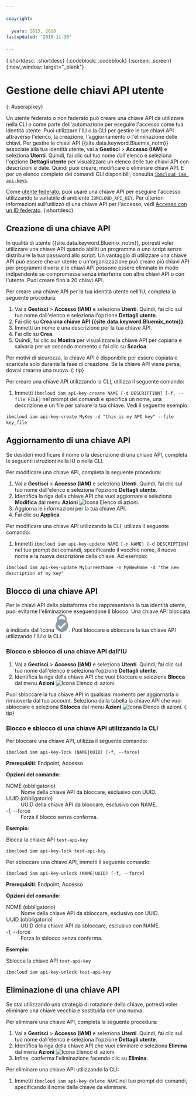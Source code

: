 ```yaml
---

copyright:

  years: 2015, 2018
lastupdated: "2018-11-30"

---
```


{:shortdesc: .shortdesc}
{:codeblock: .codeblock}
{:screen: .screen}
{:new_window: target="_blank"}

# Gestione delle chiavi API utente
{: #userapikey}

Un utente federato o non federato può creare una chiave API da utilizzare nella CLI o come parte dell'automazione per eseguire l'accesso come tua identità utente. Puoi utilizzare l'IU o la CLI per gestire le tue chiavi API attraverso l'elenco, la creazione, l'aggiornamento o l'eliminazione delle chiavi. Per gestire le chiavi API {{site.data.keyword.Bluemix_notm}} associate alla tua identità utente, vai a **Gestisci** &gt; **Accesso (IAM)** e seleziona **Utenti**. Quindi, fai clic sul tuo nome dall'elenco e seleziona l'opzione **Dettagli utente** per visualizzare un elenco delle tue chiavi API con descrizioni e date. Quindi puoi creare, modificare o eliminare chiavi API. E per un elenco completo dei comandi CLI disponibili, consulta [`ibmcloud iam api-keys`](/docs/cli/reference/ibmcloud/cli_api_policy.html#ibmcloud_iam_api_keys).

Come [utente federato](/docs/account/adminpublic.html#federatedid), puoi usare una chiave API per eseguire l'accesso utilizzando la variabile di ambiente `IBMCLOUD_API_KEY`. Per ulteriori informazioni sull'utilizzo di una chiave API per l'accesso, vedi [Accesso con un ID federato](/docs/cli/login_federated_id.html#federated_id).
{:shortdesc}

## Creazione di una chiave API

In qualità di utente {{site.data.keyword.Bluemix_notm}}, potresti voler utilizzare una chiave API quando abiliti un programma o uno script senza distribuire la tua password allo script. Un vantaggio di utilizzare una chiave API può essere che un utente o un'organizzazione può creare più chiavi API per programmi diversi e le chiavi API possono essere eliminate in modo indipendente se compromesse senza interferire con altre chiavi API o con l'utente. Puoi creare fino a 20 chiavi API.

Per creare una chiave API per la tua identità utente nell'IU, completa la seguente procedura:

1. Vai a **Gestisci** &gt; **Accesso (IAM)** e seleziona **Utenti**. Quindi, fai clic sul tuo nome dall'elenco e seleziona l'opzione **Dettagli utente**.
2. Fai clic su **Crea una chiave API {{site.data.keyword.Bluemix_notm}}**.
3. Immetti un nome e una descrizione per la tua chiave API.
4. Fai clic su **Crea**.
5. Quindi, fai clic su **Mostra** per visualizzare la chiave API per copiarla e salvarla per un secondo momento o fai clic su **Scarica**.

Per motivi di sicurezza, la chiave API è disponibile per essere copiata o scaricata solo durante la fase di creazione. Se la chiave API viene persa, dovrai crearne una nuova.
{: tip}

Per creare una chiave API utilizzando la CLI, utilizza il seguente comando:

1. Immetti `ibmcloud iam api-key-create NAME [-d DESCRIPTION] [-f, --file FILE]` nel prompt dei comandi e specifica un nome, una descrizione e un file per salvare la tua chiave. Vedi il seguente esempio:

```
ibmcloud iam api-key-create MyKey -d "this is my API key" --file key_file
```


## Aggiornamento di una chiave API

Se desideri modificare il nome o la descrizione di una chiave API, completa le seguenti istruzioni nella IU o nella CLI.

Per modificare una chiave API, completa la seguente procedura:

1. Vai a **Gestisci** &gt; **Accesso (IAM)** e seleziona **Utenti**. Quindi, fai clic sul tuo nome dall'elenco e seleziona l'opzione **Dettagli utente**.
2. Identifica la riga della chiave API che vuoi aggiornare e seleziona **Modifica** dal menu **Azioni** ![Icona Elenco di azioni](../icons/action-menu-icon.svg).
3. Aggiorna le informazioni per la tua chiave API.
4. Fai clic su **Applica**.

Per modificare una chiave API utilizzando la CLI, utilizza il seguente comando:

1. Immetti `ibmcloud iam api-key-update NAME [-n NAME] [-d DESCRIPTION]` nel tuo prompt dei comandi, specificando il vecchio nome, il nuovo nome e la nuova descrizione della chiave. Ad esempio:

```
ibmcloud iam api-key-update MyCurrentName -n MyNewName -d "the new description of my key"
```

## Blocco di una chiave API

Per le chiavi API della piattaforma che rappresentano la tua identità utente, puoi evitarne l'eliminazione eseguendone il blocco. Una chiave API bloccata è indicata dall'icona ![Icona di bloccato](images/locked.svg "Bloccato"). Puoi bloccare e sbloccare la tua chiave API utilizzando l'IU o la CLI.

### Blocco e sblocco di una chiave API dall'IU

1. Vai a **Gestisci** &gt; **Accesso (IAM)** e seleziona **Utenti**. Quindi, fai clic sul tuo nome dall'elenco e seleziona l'opzione **Dettagli utente**.
2. Identifica la riga della chiave API che vuoi bloccare e seleziona **Blocca** dal menu **Azioni** ![Icona Elenco di azioni](../icons/action-menu-icon.svg).

Puoi sbloccare la tua chiave API in qualsiasi momento per aggiornarla o rimuoverla dal tuo account. Seleziona dalla tabella la chiave API che vuoi sbloccare e seleziona **Sblocca** dal menu **Azioni** ![Icona Elenco di azioni](../icons/action-menu-icon.svg).
{: tip}

### Blocco e sblocco di una chiave API utilizzando la CLI

Per bloccare una chiave API, utilizza il seguente comando:

```
ibmcloud iam api-key-lock (NAME|UUID) [-f, --force]
```

<strong>Prerequisiti</strong>:  Endpoint, Accesso

<strong>Opzioni del comando</strong>:
<dl>
<dt>NOME (obbligatorio)</dt>
<dd>Nome della chiave API da bloccare, esclusivo con UUID.</dd>
<dt>UUID (obbligatorio)</dt>
<dd>UUID della chiave API da bloccare, esclusivo con NAME.</dd>
<dt>-f, --force</dt>
<dd>Forza il blocco senza conferma.</dd>
</dl>

<strong>Esempio</strong>:

Blocca la chiave API `test-api-key`

```
ibmcloud iam api-key-lock test-api-key
```

Per sbloccare una chiave API, immetti il seguente comando:

```
ibmcloud iam api-key-unlock (NAME|UUID) [-f, --force]
```

<strong>Prerequisiti</strong>:  Endpoint, Accesso

<strong>Opzioni del comando</strong>:
<dl>
<dt>NOME (obbligatorio)</dt>
<dd>Nome della chiave API da sbloccare, esclusivo con UUID.</dd>
<dt>UUID (obbligatorio)</dt>
<dd>UUID della chiave API da sbloccare, esclusivo con NAME.</dd>
<dt>-f, --force</dt>
<dd>Forza lo sblocco senza conferma.</dd>
</dl>

<strong>Esempio</strong>:

Sblocca la chiave API `test-api-key`

```
ibmcloud iam api-key-unlock test-api-key
```


## Eliminazione di una chiave API

Se stai utilizzando una strategia di rotazione della chiave, potresti voler eliminare una chiave vecchia e sostituirla con una nuova.

Per eliminare una chiave API, completa la seguente procedura:

1. Vai a **Gestisci** &gt; **Accesso (IAM)** e seleziona **Utenti**. Quindi, fai clic sul tuo nome dall'elenco e seleziona l'opzione **Dettagli utente**.
2. Identifica la riga della chiave API che vuoi eliminare e seleziona **Elimina** dal menu **Azioni** ![Icona Elenco di azioni](../icons/action-menu-icon.svg).
3. Infine, conferma l'eliminazione facendo clic su **Elimina**.

Per eliminare una chiave API utilizzando la CLI:
1. Immetti `ibmcloud iam api-key-delete NAME` nel tuo prompt dei comandi, specificando il nome della chiave da eliminare.
